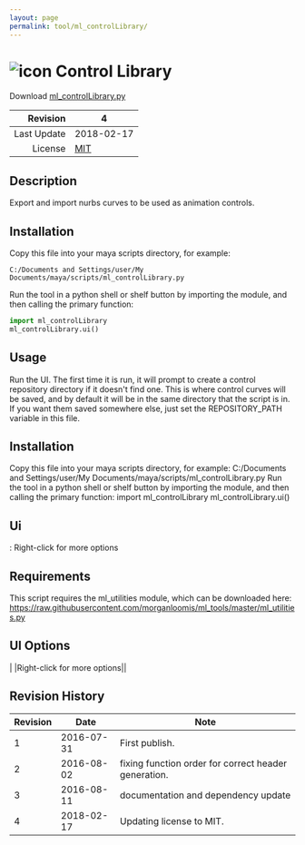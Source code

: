 ```yaml
---
layout: page
permalink: tool/ml_controlLibrary/
---
```


# ![icon](https://raw.githubusercontent.com/morganloomis/ml_tools/master/icons//ml_controlLibrary.png) Control Library
Download [ml_controlLibrary.py](https://raw.githubusercontent.com/morganloomis/ml_tools/master/scripts/ml_controlLibrary.py)

| Revision | 4 |
|---:|---|
| Last Update | 2018-02-17 |
| License | [MIT](https://opensource.org/licenses/MIT) |

## Description

 Export and import nurbs curves to be used as animation controls. 

## Installation

Copy this file into your maya scripts directory, for example:

`C:/Documents and Settings/user/My Documents/maya/scripts/ml_controlLibrary.py`

Run the tool in a python shell or shelf button by importing the module, 
and then calling the primary function:

```python
import ml_controlLibrary
ml_controlLibrary.ui()
```

## Usage

 Run the UI. The first time it is run, it will prompt to create a control repository directory if it doesn't find one. This is where control curves will be saved, and by default it will be in the same directory that the script is in. If you want them saved somewhere else, just set the REPOSITORY_PATH variable in this file. 

## Installation

 Copy this file into your maya scripts directory, for example: C:/Documents and Settings/user/My Documents/maya/scripts/ml_controlLibrary.py Run the tool in a python shell or shelf button by importing the module, and then calling the primary function: import ml_controlLibrary ml_controlLibrary.ui() 

## Ui

 : Right-click for more options 

## Requirements

 This script requires the ml_utilities module, which can be downloaded here: https://raw.githubusercontent.com/morganloomis/ml_tools/master/ml_utilities.py 

## UI Options


| |Right-click for more options||

## Revision History

| Revision | Date | Note|
|---|---|---|
|1|2016-07-31|First publish.|
|2|2016-08-02|fixing function order for correct header generation.|
|3|2016-08-11|documentation and dependency update|
|4|2018-02-17|Updating license to MIT.|
